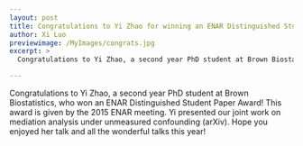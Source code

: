 ```yaml
---
layout: post
title: Congratulations to Yi Zhao for winning an ENAR Distinguished Student Paper Award!
author: Xi Luo
previewimage: /MyImages/congrats.jpg
excerpt: >
  Congratulations to Yi Zhao, a second year PhD student at Brown Biostatistics, who won an ENAR Distinguished Student Paper Award!  This award is given by the 2015 ENAR meeting. Yi presented our joint work on mediation analysis under unmeasured confounding (arXiv).  Hope you enjoyed her talk and all the wonderful talks this year!

---
```


Congratulations to Yi Zhao, a second year PhD student at Brown Biostatistics, who won an ENAR Distinguished Student Paper Award!  This award is given by the 2015 ENAR meeting. Yi presented our joint work on mediation analysis under unmeasured confounding (arXiv).  Hope you enjoyed her talk and all the wonderful talks this year!

